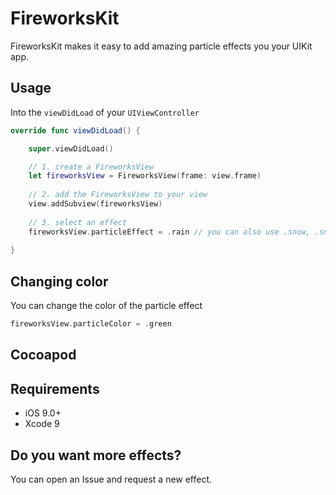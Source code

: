 # FireworksKit

FireworksKit makes it easy to add amazing particle effects you your UIKit app.


## Usage

Into the `viewDidLoad` of your `UIViewController`

```swift
override func viewDidLoad() {

    super.viewDidLoad()

    // 1. create a FireworksView 
    let fireworksView = FireworksView(frame: view.frame)
        
    // 2. add the FireworksView to your view
    view.addSubview(fireworksView)
        
    // 3. select an effect
    fireworksView.particleEffect = .rain // you can also use .snow, .smoke or .fire
    
}
```
## Changing color

You can change the color of the particle effect

```swift
fireworksView.particleColor = .green
```

## Cocoapod

## Requirements

- iOS 9.0+
- Xcode 9



## Do you want more effects?

You can open an Issue and request a new effect.
